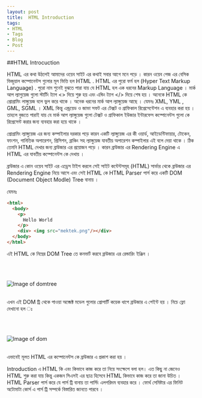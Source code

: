 ```yaml
---
layout: post
title:  HTML Introduction
tags:
- HTML
- Tags
- Blog
- Post
---
```


##HTML  Introcuction

HTML এর কথা উঠলেই আমাদের ওয়েব সাইট এর কথাই সবার আগে মনে পড়ে । 
কারন ওয়েব পেজ এর বেসিক ভিজুয়াল কম্পোনেন্টস গুলোর মূল ভিত্তি হল HTML .
HTML এর পুরো ফর্ম হল (Hyper Text Markup Language) . পুরো নাম শুনেই বুঝতে পারা যায় যে HTML হল এক ধরনের Markup Language । মার্ক আপ ল্যাগুয়েজ গুলো স্টার্টিং ট্যাগ <> দিয়ে শুরু হয় এবং এন্ডিং ট্যাগ </> দিয়ে শেষ হয় । অনেকে HTML কে প্রোগ্রামিং লাঙ্গুয়েজ বলে ভুল করে থাকে । অনেক ধরনের মার্ক আপ ল্যাঙ্গুয়েজ আছে । যেমনঃ XML, YML , GML, SGML । XML কিন্তু এন্ড্রয়েড ও জাভা সফট এর টেক্সট ও গ্রাফিকাল রিপ্রেসেন্টেশন এ ব্যবহার করা হয় । তাহলে বুজতে পারাই যায় যে মার্ক আপ ল্যাঙ্গুয়েজ গুলো টেক্সট ও গ্রাফিকাল ইউজার ইন্টারফেস কম্পোনেন্টস গুলো কে রিপ্রেসেন্ট করার জন্য ব্যবহার করা হয়ে থাকে । 

প্রোগ্রামিং ল্যাঙ্গুয়েজ এর জন্য কম্পাইলার দরকার পড়ে কারন একটি ল্যাঙ্গুয়েজ এর কী ওয়ার্ড, আইডেন্টিফায়ার, টোকেন, ফাংশন, গানিতিক অপারেশন, প্রিসিশন, ব্রাঞ্চিং সহ ল্যাঙ্গুয়েজ যাবতীয় অপারেশন কম্পাইলার এই বলে দেয়া থাকে । ঠিক তেমনি HTML  দেখার জন্য ব্রাউজার এর প্রয়োজন পড়ে । কারন ব্রাউজার এর Rendering Engine এ HTML এর যাবতীয় কম্পোনেন্টস কে দেখায় । 

ব্রাউজার এ কোন ওয়েব সাইট এর এড্রেস টাইপ করলে সেই সাইট কন্টেন্টসমূহ (HTML) সার্ভার থেকে ব্রাউজার এর Rendering Engine নিয়ে আসে এবং সেই HTML কে HTML Parser পার্স করে একটি DOM (Document Object Modle) Tree বানায় ।

যেমনঃ 



```html
<html>
  <body>
    <p>
      Hello World
    </p>
    <div> <img src="mektek.png"/></div>
  </body>
</html>
```

এই HTML কে নিম্নের DOM Tree তে কনভার্ট করবে ব্রাউজার এর রেন্ডারিং ইঞ্জিন । 


<br/>
<br/>
    
![Image of domtree](https://www.html5rocks.com/en/tutorials/internals/howbrowserswork/image015.png)<br/><br/>








এখন এই DOM ট্রি থেকে পাওয়া অব্জেক্ট মডেল গুলোর প্রোপার্টি কয়েক ধাপে ব্রাউজার এ পেইন্ট হয় । নিচে ফ্লো দেখানো হল ঃ


<br/>
<br/>

![Image of dom](https://www.html5rocks.com/en/tutorials/internals/howbrowserswork/flow.png)<br/>
<br/>




এভাবেই মূলত HTML এর কম্পোনেন্টস কে ব্রাউজার এ প্রকাশ করা হয় ।

Introduction  এ HTML কি এবং কিভাবে কাজ করে তা নিয়ে সংক্ষেপে বলা হল। এত কিছু না জেনেও HTML শুরু করা যায় কিন্তু একজন সিএসই এর ছাত্র হিসেবে HTML কিভাবে কাজ করে তা জানা উচিত । HTML Parser পার্স করে যে পার্স ট্রি বানায় তা পার্সিং এলগরিদম ব্যবহার করে । ফোর্থ সেমিষ্টার এর ফিনিট অটোমাটা কোর্স এ পার্স ট্রি সম্পর্কে বিস্তারিত জানতে পারবে । 

